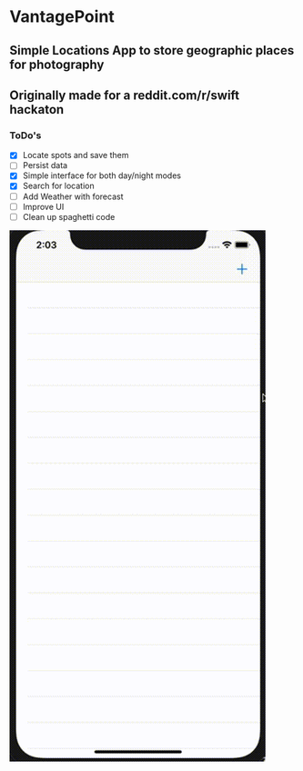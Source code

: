 # VantagePoint
## Simple Locations App to store geographic places for photography
## Originally made for a reddit.com/r/swift hackaton


### ToDo's
- [x] Locate spots and save them
- [ ] Persist data
- [x] Simple interface for both day/night modes
- [x] Search for location
- [ ] Add Weather with forecast
- [ ] Improve UI
- [ ] Clean up spaghetti code

![Alt Text](animated.gif)
